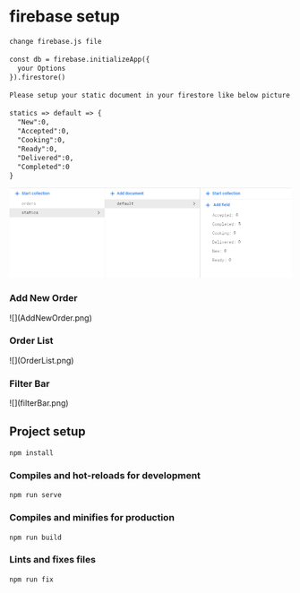 # firebase setup

```
change firebase.js file

const db = firebase.initializeApp({
  your Options
}).firestore()

Please setup your static document in your firestore like below picture

statics => default => { 
  "New":0,
  "Accepted":0,
  "Cooking":0,
  "Ready":0,
  "Delivered":0,
  "Completed":0
}
```
![](Screenshot_1.png)
<h3>Add New Order</h3>
![](AddNewOrder.png)
<h3>Order List</h3>
![](OrderList.png)
<h3>Filter Bar</h3>
![](filterBar.png)

## Project setup
```
npm install
```

### Compiles and hot-reloads for development
```
npm run serve
```

### Compiles and minifies for production
```
npm run build
```


### Lints and fixes files
```
npm run fix
```

